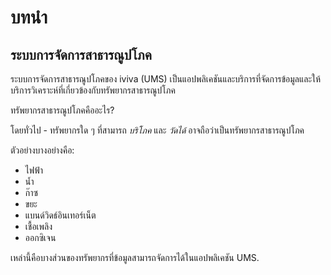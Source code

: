 # บทนำ

## ระบบการจัดการสาธารณูปโภค

ระบบการจัดการสาธารณูปโภคของ iviva (UMS) เป็นแอปพลิเคชันและบริการที่จัดการข้อมูลและให้บริการวิเคราะห์ที่เกี่ยวข้องกับทรัพยากรสาธารณูปโภค

ทรัพยากรสาธารณูปโภคคืออะไร?

โดยทั่วไป - ทรัพยากรใด ๆ ที่สามารถ _บริโภค_ และ _วัดได้_ อาจถือว่าเป็นทรัพยากรสาธารณูปโภค

ตัวอย่างบางอย่างคือ:

* ไฟฟ้า
* น้ำ
* ก๊าซ
* ขยะ
* แบนด์วิดธ์อินเทอร์เน็ต
* เชื้อเพลิง
* ออกซิเจน

เหล่านี้คือบางส่วนของทรัพยากรที่ข้อมูลสามารถจัดการได้ในแอปพลิเคชัน UMS.